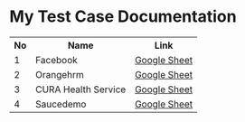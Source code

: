 # My Test Case Documentation
<table>
  <tr>
    <th>No</th>
    <th>Name</th>
    <th>Link</th>
  </tr>
  <tr>
    <td>1</td>
    <td>Facebook</td>
    <td><a target="_blank" href="https://docs.google.com/spreadsheets/d/1L_8Gx4ZcYqg7OFdOH0GW6JVsWifkObtc7MZHmi5Xc2I/edit?usp=sharing">Google Sheet</a></td>
  </tr>
  <tr>
    <td>2</td>
    <td>Orangehrm</td>
    <td><a target="_blank" href="https://docs.google.com/spreadsheets/d/1fZI64OSSCnUAjS394fq9JPtjsg4U8hSW3zTbmyGni1Q/edit?usp=sharing">Google Sheet</a></td>
  </tr>
  <tr>
    <td>3</td>
    <td>CURA Health Service</td>
    <td><a target="_blank" href="https://docs.google.com/spreadsheets/d/1XoxfOkrIRzw4ojofQEUuWudNQ8G7nhK1/edit?usp=sharing&ouid=106599073929300702476&rtpof=true&sd=true">Google Sheet</a></td>
  </tr>
  <tr>
    <td>4</td>
    <td>Saucedemo</td>
    <td><a target="_blank" href="https://docs.google.com/spreadsheets/d/1KkdpatkRBwIBXEzM_fUd6U8VRjIfhsc3bgqpoqGK16Q/edit?usp=sharing">Google Sheet</a></td>
  </tr>
</table>

